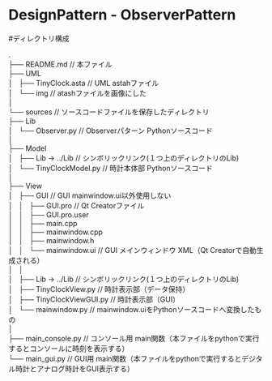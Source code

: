 DesignPattern - ObserverPattern
====================
#ディレクトリ構成

.  
├── README.md					// 本ファイル  
├── UML  
│   ├── TinyClock.asta			// UML astahファイル  
│   └── img						// atashファイルを画像にした  
│  
└── sources						// ソースコードファイルを保存したディレクトリ  
    ├── Lib  
    │   └──  Observer.py		// Observerパターン Pythonソースコード  
    │  
    ├── Model  
    │   ├── Lib -> ../Lib		// シンボリックリンク(１つ上のディレクトリのLib)  
    │   └── TinyClockModel.py	// 時計本体部 Pythonソースコード  
    │  
    ├── View  
    │   ├── GUI					// GUI mainwindow.ui以外使用しない  
    │   │   ├── GUI.pro			// Qt Creatorファイル  
    │   │   ├── GUI.pro.user  
    │   │   ├── main.cpp  
    │   │   ├── mainwindow.cpp  
    │   │   ├── mainwindow.h  
    │   │   └── mainwindow.ui	// GUI メインウィンドウ XML（Qt Creatorで自動生成される）      
    │   │  
    │   ├── Lib -> ../Lib		// シンボリックリンク(１つ上のディレクトリのLib)  
    │   ├── TinyClockView.py	// 時計表示部（データ保持）  
    │   ├── TinyClockViewGUI.py	// 時計表示部（GUI）  
    │   └── mainwindow.py		// mainwindow.uiをPythonソースコードへ変換したもの  
    │  
    ├── main_console.py			// コンソール用 main関数（本ファイルをpythonで実行するとコンソールに時刻を表示する）  
    └── main_gui.py				// GUI用 main関数（本ファイルをpythonで実行するとデジタル時計とアナログ時計をGUI表示する）  
  

